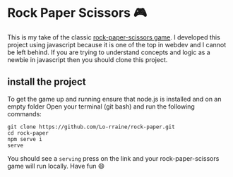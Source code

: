 # Rock Paper Scissors 🎮
This is my take of the classic [rock-paper-scissors game](https://en.wikipedia.org/wiki/Rock_paper_scissors). I developed this project using javascript because it is one of the top in webdev and I cannot be left behind. If you are trying to understand concepts and logic as a newbie in javascript then you should clone this project.

## install the project
To get the game up and running ensure that node.js is installed and on an empty folder
Open your terminal (git bash) and run the following commands:
```
git clone https://github.com/Lo-rraine/rock-paper.git
cd rock-paper
npm serve i
serve 
```
You should see a `serving` press on the link and your rock-paper-scissors game will run locally.
Have fun 😄
